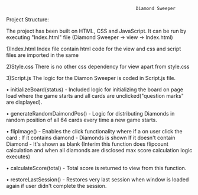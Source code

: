                                                      Diamond Sweeper 

Project Structure:

The project has been built on HTML, CSS and JavaScript. 
It can be run by executing "Index.html" file (Diamond Sweeper -> view -> Index.html)

1)Index.html
Index file contain html code for the view and css and script files are imported in the same

2)Style.css
There is no other css dependency for view apart from style.css

3)Script.js
The logic for the Diamon Sweeper is coded in Script.js file.

•	initializeBoard(status) - Included logic for initializing the board on page load where the game starts and all cards are unclicked("question marks" are displayed).

•	generateRandomDaimondPos() - Logic for distributing Diamonds in random position of all 64 cards every time a new game starts.

•	flipImage() - Enables the click functionality where if a on user click the card :
  If it contains diamond - Diamonds is shown 
  If it doesn't contain Diamond - It's shown as blank
  (Interim this function does flipcount calculation and when all diamonds are disclosed max score calculation logic executes)

•	calculateScore(total) - Total score is returned to view from this function.

•	restoreLastSession() - Restores very last session when window is loaded again if user didn't complete the session.



